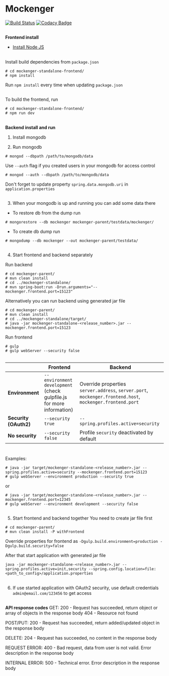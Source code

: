 # Mockenger #
[![Build Status](https://semaphoreci.com/api/v1/dryazanov/mockenger/branches/develop/badge.svg)](https://semaphoreci.com/dryazanov/mockenger)
[![Codacy Badge](https://api.codacy.com/project/badge/grade/4cfcf88539ba49be8ed773807b312405)](https://www.codacy.com/app/dryazanov/mockenger)
##
##
**Frontend install**

* [Install Node JS](https://nodejs.org)


##
Install build dependencies from `package.json`
```
# cd mockenger-standalone-frontend/
# npm install
```
Run `npm install` every time when updating `package.json`


##
To build the frontend, run

```
# cd mockenger-standalone-frontend/
# npm run dev
```

##
##
**Backend install and run**

1) Install mongodb

2) Run mongodb
```
# mongod --dbpath /path/to/mongodb/data
```

Use `--auth` flag if you created users in your mongodb for access control
```
# mongod --auth --dbpath /path/to/mongodb/data
```
Don't forget to update property `spring.data.mongodb.uri` in `application.properties`


##
3) When your mongodb is up and running you can add some data there

 - To restore db from the dump run

```
# mongorestore --db mockenger mockenger-parent/testdata/mockenger/
```

 - To create db dump run

```
# mongodump --db mockenger --out mockenger-parent/testdata/
```

##
4) Start frontend and backend separately

Run backend
```
# cd mockenger-parent/
# mvn clean install
# cd ../mockenger-standalone/
# mvn spring-boot:run -Drun.arguments="--mockenger.frontend.port=15123"
```

Alternatively you can run backend using generated jar file
```
# cd mockenger-parent/
# mvn clean install
# cd ../mockenger-standalone/target/
# java -jar mockenger-standalone-<release_number>.jar --mockenger.frontend.port=15123
```

Run frontend
```
# gulp
# gulp webServer --security false
```

##
|                       | Frontend                            | Backend                               |
|-----------------------|-------------------------------------|---------------------------------------|
| **Environment**       | `--environment development` (check gulpfile.js for more information) | Override properties `server.address`, `server.port`, `mockenger.frontend.host`, `mockenger.frontend.port` |
| **Security (OAuth2)** | `--security true` | `--spring.profiles.active=security` |
| **No security**       | `--security false` | Profile `security` deactivated by default |

#
Examples:
```
# java -jar target/mockenger-standalone-<release_number>.jar --spring.profiles.active=security --mockenger.frontend.port=15123
# gulp webServer --environment production --security true
```
or
```
# java -jar target/mockenger-standalone-<release_number>.jar --mockenger.frontend.port=12345
# gulp webServer --environment development --security false
```

##
5) Start frontend and backend together
You need to create jar file first
```
# cd mockenger-parent/
# mvn clean install -P withFrontend
```

Override properties for frontend as `-Dgulp.build.environment=production -Dgulp.build.security=false`


After that start application with generated jar file
```
java -jar mockenger-standalone-<release_number>.jar --spring.profiles.active=init,security --spring.config.location=file:<path_to_config>/application.properties
```

##
6) If use started application with OAuth2 security, use default credentials `admin@email.com/123456` to get access

##
##
**API response codes**
GET: 200 - Request has succeeded, return object or array of objects in the response body 404 - Resource not found

POST/PUT: 200 - Request has succeeded, return added/updated object in the response body

DELETE: 204 - Request has succeeded, no content in the response body

REQUEST ERROR: 400 - Bad request, data from user is not valid. Error description in the response body

INTERNAL ERROR: 500 - Technical error. Error description in the response body
